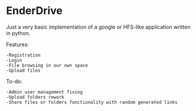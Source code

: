 # EnderDrive
Just a very basic implementation of a google or HFS-like application written in python.

Features:

    -Registration
    -Login
    -File browsing in our own space
    -Upload files

To-do:

    -Admin user management fixing
    -Upload folders rework
    -Share files or folders functionality with random generated links


